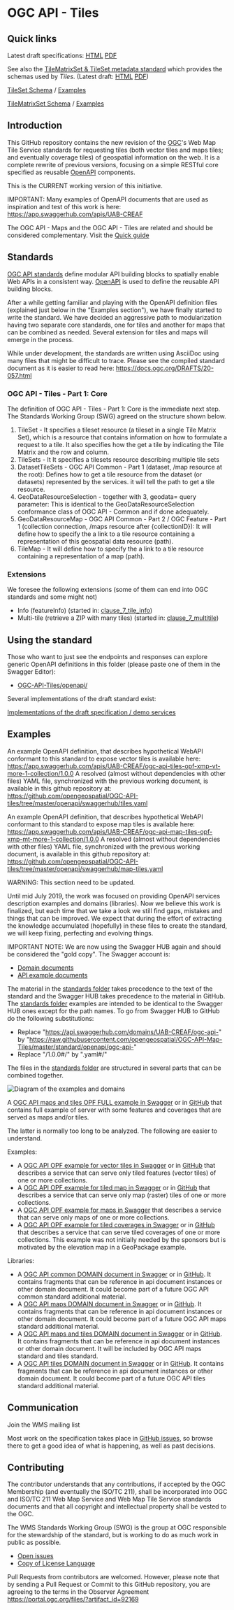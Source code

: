 # OGC API - Tiles

## Quick links

Latest draft specifications: [HTML](https://docs.ogc.org/DRAFTS/20-057.html) [PDF](https://docs.ogc.org/DRAFTS/20-057.pdf)

See also the [TileMatrixSet & TileSet metadata standard](https://github.com/opengeospatial/2D-Tile-Matrix-Set) which provides the schemas used by _Tiles_.
(Latest draft: [HTML](https://docs.opengeospatial.org/DRAFTS/17-083r3.html) [PDF](https://docs.opengeospatial.org/DRAFTS/17-083r3.pdf))

[TileSet Schema](https://github.com/opengeospatial/2D-Tile-Matrix-Set/blob/master/schemas/tms/2.0/json/tileSet.json) /
[Examples](https://github.com/opengeospatial/2D-Tile-Matrix-Set/tree/master/schemas/tms/2.0/json/examples/tileset)

[TileMatrixSet Schema](https://github.com/opengeospatial/2D-Tile-Matrix-Set/blob/master/schemas/tms/2.0/json/tileMatrixSet.json) /
[Examples](https://github.com/opengeospatial/2D-Tile-Matrix-Set/tree/master/schemas/tms/2.0/json/examples/tilematrixset)

## Introduction

This GitHub repository contains the new revision of the [OGC](http://opengeospatial.org)'s Web Map Tile Service standards for requesting tiles (both vector tiles and maps tiles; and eventually coverage tiles) of geospatial information on the web. It is a complete rewrite of previous versions, focusing on a simple RESTful core specified as reusable [OpenAPI](http://openapis.org) components.

This is the CURRENT working version of this initiative.

IMPORTANT: Many examples of OpenAPI documents that are used as inspiration and test of this work is here:
https://app.swaggerhub.com/apis/UAB-CREAF

The OGC API - Maps and the OGC API - Tiles are related and should be considered complementary. Visit the [Quick guide](QuickGuide/README.md)

## Standards

[OGC API standards](https://ogcapi.ogc.org) define modular API building blocks to spatially enable Web APIs
in a consistent way. [OpenAPI](http://openapis.org) is used to define the reusable
API building blocks.

After a while getting familiar and playing with the OpenAPI definition files (explained just below in the "Examples section"), we have finally started to write the standard. We have decided an aggressive path to modularization having two separate core standards, one for tiles and another for maps that can be combined as needed. Several extension for tiles and maps will emerge in the process.

While under development, the standards are written using AsciiDoc using many files that might be difficult to trace. Please see the compiled standard document as it is easier to read here: https://docs.ogc.org/DRAFTS/20-057.html

### OGC API - Tiles - Part 1: Core
The definition of OGC API - Tiles - Part 1: Core is the immediate next step. The Standards Working Group (SWG) agreed on the structure shown below.

1. TileSet - It specifies a tileset resource (a tileset in a single Tile Matrix Set), which is a resource that contains information on how to formulate a request to a tile. It also specifies how the get a tile by indicating the Tile Matrix and the row and column.
2. TileSets - It It specifies a tilesets resource describing multiple tile sets
3. DatasetTileSets - OGC API Common - Part 1 (dataset, /map resource at the root): Defines how to get a tile resource from the dataset (or datasets) represented by the services. it will tell the path to get a tile resource.
4. GeoDataResourceSelection - together with 3, geodata= query parameter: This is identical to the GeoDataResourceSelection conformance class of OGC API - Common and if done adequately.
5. GeoDataResourceMap - OGC API Common - Part 2 / OGC Feature - Part 1 (collection connection, /maps resource after {collectionID}): It will define how to specify the a link to a tile resource containing a representation of this geospatial data resource (path).
6. TileMap - It will define how to specify the a link to a tile resource containing a representation of a map (path).

### Extensions
We foresee the following extensions (some of them can end into OGC standards and some might not)
* Info (featureInfo) (started in: [clause_7_tile_info](extensions/info/standard/clause_7_tile_info.adoc))
* Multi-tile (retrieve a ZIP with many tiles) (started in: [clause_7_multitile](extensions/multitile/standard/clause_7_tile_multitiles.adoc))

## Using the standard

Those who want to just see the endpoints and responses can explore generic
OpenAPI definitions in this folder (please paste one of them in the Swagger Editor):

* [OGC-API-Tiles/openapi/](https://github.com/opengeospatial/OGC-API-Tiles/tree/master/openapi)

Several implementations of the draft standard exist:

[Implementations of the draft specification / demo services](./implementations.adoc)

## Examples
An example OpenAPI definition, that describes hypothetical WebAPI conformant to this standard to expose vector tiles is available here: https://app.swaggerhub.com/apis/UAB-CREAF/ogc-api-tiles-opf-xmp-vt-more-1-collection/1.0.0
A resolved (almost without dependencies with other files) YAML file, synchronized with the previous working document, is available in this github repository at: https://github.com/opengeospatial/OGC-API-tiles/tree/master/openapi/swaggerhub/tiles.yaml

An example OpenAPI definition, that describes hypothetical WebAPI conformant to this standard to expose map tiles is available here: https://app.swaggerhub.com/apis/UAB-CREAF/ogc-api-map-tiles-opf-xmp-mt-more-1-collection/1.0.0
A resolved (almost without dependencies with other files) YAML file, synchronized with the previous working document, is available in this github repository at: https://github.com/opengeospatial/OGC-API-tiles/tree/master/openapi/swaggerhub/map-tiles.yaml


WARNING: This section need to be updated.

Until mid July 2019, the work was focused on providing OpenAPI services description examples and domains (libraries). Now we believe this work is finalized, but each time that we take a look we still find gaps, mistakes and things that can be improved.
We expect that during the effort of extracting the knowledge accumulated (hopefully) in these files to create the standard, we will keep fixing, perfecting and evolving things.

IMPORTANT NOTE: We are now using the Swagger HUB again and should be considered the "gold copy". The Swagger account is:
* [Domain documents](https://app.swaggerhub.com/search?owner=UAB-CREAF&type=DOMAIN)
* [API example documents](https://app.swaggerhub.com/search?owner=UAB-CREAF&type=API)

The material in the [standards folder](standard/openapi) takes precedence to the text of the standard and the Swagger HUB takes precedence to the material in GitHub. The [standards folder](standard/openapi) examples are intended to be identical to the Swagger HUB ones except for the path names. To go from  Swagger HUB to GitHub do the following substitutions:
* Replace "https://api.swaggerhub.com/domains/UAB-CREAF/ogc-api-" by "https://raw.githubusercontent.com/opengeospatial/OGC-API-Map-Tiles/master/standard/openapi/ogc-api-"
* Replace "/1.0.0#/" by ".yaml#/"

The files in the [standards folder](standard/openapi) are structured in several parts that can be combined together.

![Diagram of the examples and domains](standard/images/diagram-xmp.png)

A [OGC API maps and tiles OPF FULL example in Swagger](https://api.swaggerhub.com/domains/UAB-CREAF/ogc-api-map-tiles-opf-xmp-full/1.0.0) or in [GitHub](standard/openapi/ogc-api-map-tiles-opf-xmp-full.yaml) that contains full example of server with some features and coverages that are served as maps and/or tiles.

The latter is normally too long to be analyzed. The following are easier to understand.

Examples:
* A [OGC API OPF example for vector tiles in Swagger](https://api.swaggerhub.com/domains/UAB-CREAF/ogc-api-tiles-opf-xmp-vt-more-1-collection/1.0.0) or in [GitHub](standard/openapi/ogc-api-tiles-opf-xmp-vt-more-1-collection.yaml) that describes a service that can serve only tiled features (vector tiles) of one or more collections.
* A [OGC API OPF example for tiled map in Swagger](https://api.swaggerhub.com/domains/UAB-CREAF/ogc-api-map-tiles-opf-xmp-mt-more-1-collection/1.0.0) or in [GitHub](standard/openapi/ogc-api-map-tiles-opf-xmp-mt-more-1-collection.yaml) that describes a service that can serve only map (raster) tiles of one or more collections.
* A [OGC API OPF example for maps in Swagger](standard/openapi/ogc-api-maps-opf-xmp-ore-1-collection.yaml) that describes a service that can serve only maps of one or more collections.
* A [OGC API OPF example for tiled coverages in Swagger](https://api.swaggerhub.com/domains/UAB-CREAF/ogc-api-tiles-opf-xmp-vt-more-1-collection/1.0.0) or in [GitHub](standard/openapi/ogc-api-tiles-opf-xmp-vt-more-1-collection.yaml) that describes a service that can serve tiled coverages of one or more collections. This example was not initially needed by the sponsors but is motivated by the elevation map in a GeoPackage example.

Libraries:
* A [OGC API common DOMAIN document in Swagger](https://api.swaggerhub.com/domains/UAB-CREAF/ogc-api-common/1.0.0) or in [GitHub](standard/openapi/ogc-api-common.yaml). It contains fragments that can be reference in api document instances or other domain document. It could become part of a future OGC API common standard additional material.
* A [OGC API maps DOMAIN document in Swagger](https://api.swaggerhub.com/domains/UAB-CREAF/ogc-api-maps/1.0.0) or in [GitHub](standard/openapi/ogc-api-maps.yaml). It contains fragments that can be reference in api document instances or other domain document. It could become part of a future OGC API maps standard additional material.
* A [OGC API maps and tiles DOMAIN document in Swagger](https://api.swaggerhub.com/domains/UAB-CREAF/ogc-api-map-tiles/1.0.0) or in [GitHub](standard/openapi/ogc-api-map-tiles.yaml). It contains fragments that can be reference in api document instances or other domain document. It will be included by OGC API maps standard and tiles standard.
* A [OGC API tiles DOMAIN document in Swagger](https://api.swaggerhub.com/domains/UAB-CREAF/ogc-api-tiles/1.0.0) or in [GitHub](standard/openapi/ogc-api-tiles.yaml). It contains fragments that can be reference in api document instances or other domain document. It could become part of a future OGC API tiles standard additional material.

## Communication

Join the WMS mailing list

Most work on the specification takes place in [GitHub issues](https://github.com/opengeospatial/OGC-API-Map-Tiles/issues),
so browse there to get a good idea of what is happening, as well as past decisions.

## Contributing

The contributor understands that any contributions, if accepted by the OGC Membership (and eventually the ISO/TC 211), shall be incorporated into OGC and ISO/TC 211 Web Map Service and Web Map Tile Service standards documents and that all copyright and intellectual property shall be vested to the OGC.

The WMS Standards Working Group (SWG) is the group at OGC responsible for the stewardship of the standard, but is working to do as much work in public as possible.

* [Open issues](https://github.com/opengeospatial/OGC-API-Map-Tiles/issues)
* [Copy of License Language](https://raw.githubusercontent.com/opengeospatial/OGC-API-Map-Tiles/master/LICENSE)

Pull Requests from contributors are welcomed. However, please note that by sending a Pull Request or Commit to this GitHub repository, you are agreeing to the terms in the Observer Agreement https://portal.ogc.org/files/?artifact_id=92169

